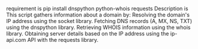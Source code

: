 requirement is
pip install dnspython python-whois requests
Description is
This script gathers information about a domain by:
Resolving the domain's IP address using the socket library.
Fetching DNS records (A, MX, NS, TXT) using the dnspython library.
Retrieving WHOIS information using the whois library.
Obtaining server details based on the IP address using the ip-api.com API with the requests library.
